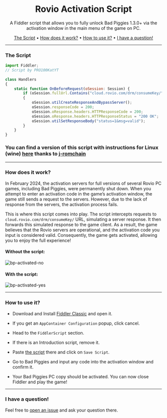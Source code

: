 <div align="center">
<h1>Rovio Activation Script</h1>
  
A Fiddler script that allows you to fully unlock Bad Piggies 1.3.0+ via the activation window in the main menu of the game on PC.

[The Script](#the-script) •
[How does it work?](#how-does-it-work) •
[How to use it?](#how-to-use-it) •
[I have a question!](#i-have-a-question)
</div>

---

### The Script
```javascript
import Fiddler;
// Script by PRO100KatYT
 
class Handlers
{
    static function OnBeforeRequest(oSession: Session) {
        if (oSession.fullUrl.Contains("cloud.rovio.com/drm/consumeKey/"))
        {
            oSession.utilCreateResponseAndBypassServer();
            oSession.responseCode = 200;
            oSession.oResponse.headers.HTTPResponseCode = 200;
            oSession.oResponse.headers.HTTPResponseStatus = "200 OK";
            oSession.utilSetResponseBody("status=1&msg=valid");
        }
    }
}
```

### You can find a version of this script with instructions for Linux (wine) [here](https://github.com/PRO100KatYT/RovioActivationScript/issues/1) thanks to [j-romchain](https://github.com/j-romchain)

---

### How does it work?
In February 2024, the activation servers for full versions of several Rovio PC games, including Bad Piggies, were permanently shut down. When you attempt to enter an activation code in the game’s activation window, the game still sends a request to the servers. However, due to the lack of response from the servers, the activation process fails.

This is where this script comes into play. The script intercepts requests to `cloud.rovio.com/drm/consumeKey/` URL, simulating a server response. It then forwards this simulated response to the game client. As a result, the game believes that the Rovio servers are operational, and the activation code you input is considered valid. Consequently, the game gets activated, allowing you to enjoy the full experience!

#### Without the script:

![bp-activated-no](https://github.com/PRO100KatYT/RovioActivationScript/assets/67335438/ab114f8e-f49e-4092-9dc5-1ec2092ca8d5)

#### With the script:

![bp-activated-yes](https://github.com/PRO100KatYT/RovioActivationScript/assets/67335438/31f55c2d-a198-4c51-9cef-0f6297788955)

---

### How to use it?
- Download and Install [Fiddler Classic](https://www.telerik.com/download/fiddler) and open it.

- If you get an `AppContainer Configuration` popup, click cancel.

- Head to the `FiddlerScript` section.

- If there is an Introduction script, remove it.

- Paste [the script](#the-script) there and click on `Save Script`.

- Go to Bad Piggies and input any code into the activation window and confirm it.

- Your Bad Piggies PC copy should be activated. You can now close Fiddler and play the game!
---

### I have a question!
Feel free to [open an issue](https://github.com/PRO100KatYT/RovioActivationScript/issues/new "Click here if you want to open an issue.") and ask your question there.
